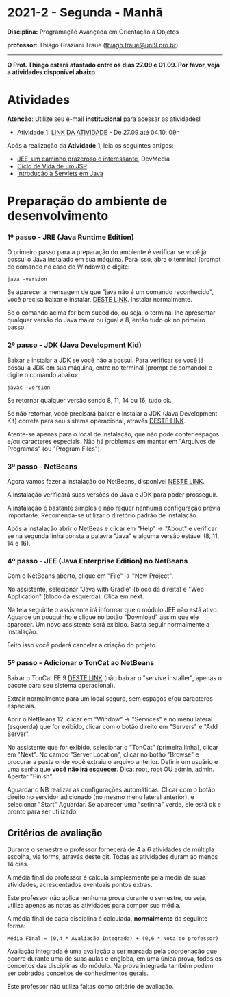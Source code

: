 # 2021-2 - Segunda - Manhã

**Disciplina:** Programação Avançada em Orientação a Objetos

**professor:** Thiago Graziani Traue (thiago.traue@uni9.pro.br)

***

**O Prof. Thiago estará afastado entre os dias 27.09 e 01.09. Por favor, veja a atividades disponível abaixo**

# Atividades

**Atenção**: Utilize seu e-mail **institucional** para acessar as atividades!


 - Atividade 1: [LINK DA ATIVIDADE](https://forms.gle/BK5NLCsqGsPk5gRS8) - De 27.09 até 04.10, 09h


Após a realização da **Atividade 1**, leia os seguintes artigos:

 - [JEE, um caminho prazeroso e interessante](https://www.devmedia.com.br/jee-um-caminho-prazeroso-e-interessante/3747), DevMedia
 - [Ciclo de Vida de um JSP](https://materialpublic.imd.ufrn.br/curso/disciplina/3/46/5/4)
 - [Introdução à Servlets em Java](https://www.devmedia.com.br/introducao-a-servlets-em-java/25285)


# Preparação do ambiente de desenvolvimento


### 1º passo - JRE (Java Runtime Edition)

O primeiro passo para a preparação do ambiente é verificar se você já possui o Java instalado em sua máquina. Para isso, abra o terminal (prompt de comando no caso do Windows) e digite:

```
java -version
```

Se aparecer a mensagem de que "java não é um comando reconhecido", você precisa baixar e instalar, [DESTE LINK](https://www.java.com/pt-BR/download/ie_manual.jsp?locale=pt_BR). Instalar normalmente.

Se o comando acima for bem sucedido, ou seja, o terminal lhe apresentar qualquer versão do Java maior ou igual a 8, então tudo ok no primeiro passo.


### 2º passo - JDK (Java Development Kid)

Baixar e instalar a JDK se você não a possui. Para verificar se você já possui a JDK em sua máquina, entre no terminal (prompt de comando) e digite o comando abaixo:

```
javac -version
```

Se retornar qualquer versão sendo 8, 11, 14 ou 16, tudo ok.

Se não retornar, você precisará baixar e instalar a JDK (Java Development Kit) correta para seu sistema operacional, através [DESTE LINK](https://www.oracle.com/java/technologies/javase-jdk16-downloads.html).

Atente-se apenas para o local de instalação, que não pode conter espaços e/ou caracteres especiais. Não há problemas em manter em "Arquivos de Programas" (ou "Program Files").


### 3º passo - NetBeans

Agora vamos fazer a instalação do NetBeans, disponível [NESTE LINK](https://netbeans.apache.org/download/index.html).

A instalação verificará suas versões do Java e JDK para poder prosseguir.

A instalação é bastante simples e não requer nenhuma configuração prévia importante. Recomenda-se utilizar o diretório padrão de instalação.

Após a instalação abrir o NetBeas e clicar em "Help" -> "About" e verificar se na segunda linha consta a palavra "Java" e alguma versão estável (8, 11, 14 e 16).


### 4º passo - JEE (Java Enterprise Edition) no NetBeans

Com o NetBeans aberto, clique em "File" -> "New Project".

No assistente, selecionar "Java with Gradle" (bloco da direita) e "Web Application" (bloco da esquerda). Clica em next.

Na tela seguinte o assistente irá informar que o módulo JEE não está ativo. Aguarde un pouquinho e clique no botão "Download" assim que ele aparecer. Um novo assistente será exibido. Basta seguir normalmente a instalação.

Feito isso você poderá cancelar a criação do projeto.

<!-- 
### 5º passo - Adicionar o JDK 8 no NetBeans

Antes de mais nada precisamos acrescentar a JDK 8 no NetBeans. Para isso utilize [ESTE LINK](https://www.oracle.com/br/java/technologies/javase/javase-jdk8-downloads.html). Instalar normalmente.


No NetBeans clicar em "Tools" -> "Java Plataforms" e clicar no botão "Add Plataform".

No assistente que abrir, manter selecionado "Java Standard Edition"m clicar em "Next" e procurar a instalação da JDK feita acima. Normalmente está em "Arquivos de programas\\Java". Selecionar a pasta "jdk1.8..." e clicar em "Next" até finalizar o processo. -->

<!-- 
### 6º passo - Adicionar o Glassfish

Feito isso, vamos baixar o Glassfish 5, [NESTE LINK](https://javaee.github.io/glassfish/download) - Baixar a versão "Web Profile". [LINK ALTERNATIVO](https://drive.google.com/drive/folders/1A6m2I43PgUcC5NloemJXM-TefbyYh6EL?usp=sharing)

Extrair o conteúdo do arquivo Zip e colocar a pasta "gassfish5" em um local seguro  que você não apagará acidentalmente) e sem espaços ou caracteres especiais (ex.: c:\\glassfish5).

Clicar em "Window" -> "Serices" e, na guia lateral (esquerda) que surgir, clicar com o botão direito em "Servers" e clicar em "Add Server".

No assistente que abrir, manter selecionado o "GlassFish" e clicar em "Next".

No caminho de instalação selecionar a pasta "glasfish5" que você extraiu no acima. Clicar em "Next".

Manter as configurações de domínio (domain1) e clicar em "Finish". É provável que o seu Sistema Operacional peça permissão no Firewall para as portas. Clique em "Permitir".

Para testar, clique com o botão direito no "Glassfish" e "Start". Se aparecer qual JDK deve ser usada, clicar na "1.8" (ela deve aparecer na lista); após uma pequena espera ele deve ficar com a indicação de executando (uma "setinha" verde). -->

### 5º passo - Adicionar o TonCat ao NetBeans

Baixar o TonCat EE 9 [DESTE LINK](https://tomcat.apache.org/download-90.cgi) (não baixar o "servive installer", apenas o pacote para seu sistema operacional).

Extrair normalmente para um local seguro, sem espaços e/ou caracteres especiais. 

Abrir o NetBeans 12, clicar em "Window" -> "Services" e no menu lateral (esquerda) que for exibido, clicar com o botão direito em "Servers" e "Add Server".

No assistente que for exibido, selecionar o "TonCat" (primeira linha), clicar em "Next". No campo "Server Location", clicar no botão "Browse" e procurar a pasta onde você extraiu o arquivo anterior. Definir um usuário e uma senha que **você não irá esquecer**. Dica: root, root OU admin, admin. Apertar "Finish".

Aguardar o NB realizar as configurações automáticas. Clicar com o botão direito no servidor adicionado (no mesmo menu lateral anterior), e selecionar "Start" Aguardar. Se aparecer uma "setinha" verde, ele está ok e pronto para ser utilizado.


## Critérios de avaliação

Durante o semestre o professor fornecerá de 4 a 6 atividades de múltipla escolha, via forms, através deste git. Todas as atividades duram ao menos 14 dias.

A média final do professor é calcula simplesmente pela média de suas atividades, acrescentados eventuais pontos extras.

Este professor não aplica nenhuma prova durante o semestre, ou seja, utiliza apenas as notas as atividades para compor sua média.

A média final de cada disciplina é calculada, **normalmente** da seguinte forma:

```
Média Final = (0,4 * Avaliação Integrada) + (0,6 * Nota do professor)
```

Avaliação integrada é uma avaliação a ser marcada pela coordenação que ocorre durante uma de suas aulas e engloba, em uma única prova, todos os conceitos das disciplinas do módulo. Na prova integrada também podem ser cobrados conceitos de conhecimentos gerais.

Este professor não utiliza faltas como critério de avaliação.